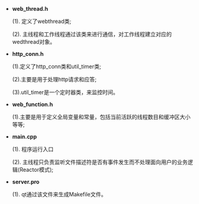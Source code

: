 * **web_thread.h**
	
	(1). 定义了webthread类;
	
	(2). 主线程和工作线程通过该类来进行通信，对工作线程建立对应的wedthread对象。

* **http_conn.h**

	(1).定义了http_conn类和util_timer类;
	
	(2).主要是用于处理http请求和应答;
	
	(3).util_timer是一个定时器类，来监控时间。
	

* **web_function.h**
	
	(1).主要是用于定义全局变量和常量，包括当前活跃的线程数目和缓冲区大小等等;
	
	
* **main.cpp**
	
	(1). 程序运行入口
	
	(2). 主线程只负责监听文件描述符是否有事件发生而不处理面向用户的业务逻辑(Reactor模式);
	
* **server.pro**

	(1). qt通过该文件来生成Makefile文件。

	
		
	
